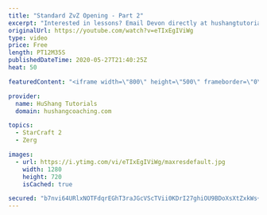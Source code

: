 ```yaml
---
title: "Standard ZvZ Opening - Part 2"
excerpt: "Interested in lessons? Email Devon directly at hushangtutorials@outlook.com ------------------------------------------------------------------------------------------------------- Want to support HuShang Tutorials directly? Patreon is a website where you can contribute a monthly donation that will help"
originalUrl: https://youtube.com/watch?v=eTIxEgIViWg
type: video
price: Free
length: PT12M35S
publishedDateTime: 2020-05-27T21:40:25Z
heat: 50

featuredContent: "<iframe width=\"800\" height=\"500\" frameborder=\"0\" src=\"https://www.youtube.com/embed/eTIxEgIViWg\" allow=\"accelerometer; autoplay; encrypted-media; gyroscope; picture-in-picture\" allowfullscreen></iframe>"

provider:
  name: HuShang Tutorials
  domain: hushangcoaching.com

topics:
  - StarCraft 2
  - Zerg

images:
  - url: https://i.ytimg.com/vi/eTIxEgIViWg/maxresdefault.jpg
    width: 1280
    height: 720
    isCached: true

secured: "b7nvi64URlxNOTFdqrEGhT3raJGcVScTVii0KDrI27ghiOU9BDoXsXtZxkWs+Dgtmrgnv8DTAFRXvmceJJ6k8WoMiNgog1Ch0QiHmjMT/124IzbpFkNdsSjBZkA3IQtRlGplKf39l8pnnlZ6rlVQnrFuA788fZNg7X93ii69bwDC4zhSrZeqYieytzVdeetdo+01DSEXmuGHmikFp5N1BRbGLmgwaEtZQLdLiEEOyJsLgVoy6Oy8IiXhOMDhEp0/nUSHCOsiZ8YKdWiVQHFkZvulMWHcQarot8VRn3QrLW+0tJJYLNm/xtoCnSsmCzWt67ur36tdH1UQD7OaUVmXJHP00HnFunnAMKUYjWFU8X6PsTnxAF8kPGcsatd1RZVCR9oeq6bq0lXF8lLcaHVTxEG13tHPyd5wOYEPmboK3hY=;+Zc1AqPdWpXRTOKYhVuWTg=="
---
```


